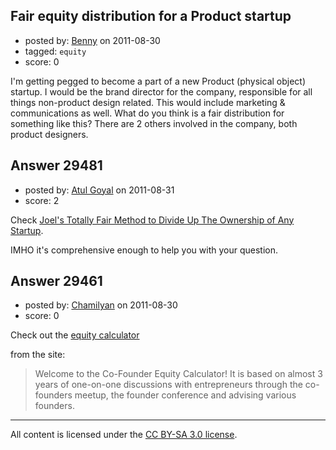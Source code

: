 ## Fair equity distribution for a Product startup

- posted by: [Benny](https://stackexchange.com/users/-1/13043-benny) on 2011-08-30
- tagged: `equity`
- score: 0

I'm getting pegged to become a part of a new Product (physical object) startup. I would be the brand director for the company, responsible for all things non-product design related. This would include marketing & communications as well. What do you think is a fair distribution for something like this? There are 2 others involved in the company, both product designers. 


## Answer 29481

- posted by: [Atul Goyal](https://stackexchange.com/users/-1/11816-atul-goyal) on 2011-08-31
- score: 2

Check [Joel's Totally Fair Method to Divide Up The Ownership of Any Startup](http://answers.onstartups.com/questions/6949/forming-a-new-software-startup-how-do-i-allocate-ownership-fairly/23326#23326). 

IMHO it's comprehensive enough to help you with your question.


## Answer 29461

- posted by: [Chamilyan](https://stackexchange.com/users/-1/12494-chamilyan) on 2011-08-30
- score: 0

<p>Check out the <a href="http://foundrs.com/calculator/index.php" rel="nofollow">equity calculator</a></p>

<p>from the site:</p>

<blockquote>
  <p>Welcome to the Co-Founder Equity Calculator! It is based on almost 3
  years of one-on-one discussions with entrepreneurs through the
  co-founders meetup, the founder conference and advising various
  founders.</p>
</blockquote>




---

All content is licensed under the [CC BY-SA 3.0 license](https://creativecommons.org/licenses/by-sa/3.0/).
